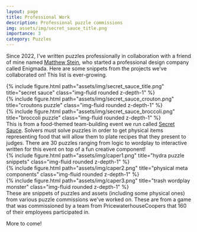 ```yaml
---
layout: page
title: Professional Work
description: Professional puzzle commissions
img: assets/img/secret_sauce_title.png
importance: 3
category: Puzzles
---
```


Since 2022, I've written puzzles professionally in collaboration with a friend of mine named <a href="https://www.steinium.com/">Matthew Stein</a>, who started a professional design company called Enigmada. Here are some snippets from the projects we've collaborated on! This list is ever-growing.

<div class="row">
    <div class="col-sm mt-3 mt-md-0">
        {% include figure.html path="assets/img/secret_sauce_title.png" title="secret sauce" class="img-fluid rounded z-depth-1" %}
    </div>
    <div class="col-sm mt-3 mt-md-0">
        {% include figure.html path="assets/img/secret_sauce_crouton.png" title="croutons puzzle" class="img-fluid rounded z-depth-1" %}
    </div>
    <div class="col-sm mt-3 mt-md-0">
        {% include figure.html path="assets/img/secret_sauce_broccoli.png" title="broccoli puzzle" class="img-fluid rounded z-depth-1" %}
    </div>
</div>
<div class="caption">
    This is from a food-themed team-building event we run called <a href="https://www.steinium.com/teambuilding">Secret Sauce</a>. Solvers must solve puzzles in order to get physical items representing food that will allow them to plate recipes that they present to judges. There are 30 puzzles ranging from logic to wordplay to interactive written for this event on top of a fun creative component!
</div>

<div class="row">
    <div class="col-sm mt-3 mt-md-0">
        {% include figure.html path="assets/img/caper1.png" title="hydra puzzle snippets" class="img-fluid rounded z-depth-1" %}
    </div>
    <div class="col-sm mt-3 mt-md-0">
        {% include figure.html path="assets/img/caper2.png" title="physical meta components" class="img-fluid rounded z-depth-1" %}
    </div>
    <div class="col-sm mt-3 mt-md-0">
        {% include figure.html path="assets/img/caper3.png" title="trash wordplay monster" class="img-fluid rounded z-depth-1" %}
    </div>
</div>
<div class="caption">
    These are snippets of puzzles and assets (including some physical ones) from various puzzle commissions we've worked on. These are from a game that was commissioned by a team from PricewaterhouseCoopers that 160 of their employees participated in.
</div>

More to come!